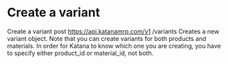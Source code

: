 # Create a variant

Create a variant post https://api.katanamrp.com/v1 /variants Creates a new variant
object. Note that you can create variants for both products and materials. In order for
Katana to know which one you are creating, you have to specify either product_id or
material_id, not both.
